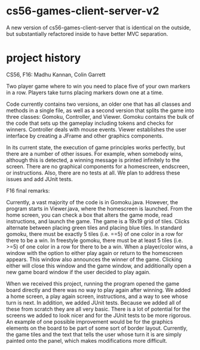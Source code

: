 cs56-games-client-server-v2
===========================

A new version of cs56-games-client-server that is identical on the outside, but substantially refactored inside to have better MVC separation.

project history
===============
CS56, F16: Madhu Kannan, Colin Garrett

Two player game where to win you need to place five of your own markers in a row. Players take turns placing markers down one at a time.

Code currently contains two versions, an older one that has all classes and methods in a single file, as well as a second version that splits the game into three classes: Gomoku, Controller, and Viewer. Gomoku contains the bulk of the code that sets up the gameplay including tokens and checks for winners. Controller deals with mouse events. Viewer establishes the user interface by creating a JFrame and other graphics components.

In its current state, the execution of game principles works perfectly, but there are a number of other issues. For example, when somebody wins, although this is detected, a winning message is printed infinitely to the screen. There are no graphical components for a homescreen, endscreen, or instructions. Also, there are no tests at all. We plan to address these issues and add JUnit tests.

F16 final remarks:

Currently, a vast majority of the code is in Gomoku.java. However, the program starts in Viewer.java, where the homescreen is launched. From the home screen, you can check a box that alters the game mode, read instructions, and launch the game. The game is a 19x19 grid of tiles. Clicks alternate between placing green tiles and placing blue tiles. In standard gomoku, there must be exactly 5 tiles (i.e. ==5) of one color in a row for there to be a win. In freestyle gomoku, there must be at least 5 tiles (i.e. >=5) of one color in a row for there to be a win. When a player/color wins, a window with the option to either play again or return to the homescreen appears. This window also announces the winner of the game. Clicking either will close this window and the game window, and additionally open a new game board window if the user decided to play again.

When we received this project, running the program opened the game board directly and there was no way to play again after winning. We added a home screen, a play again screen, instructions, and a way to see whose turn is next. In addition, we added JUnit tests. Because we added all of these from scratch they are all very basic. There is a lot of potential for the screens we added to look nicer and for the JUnit tests to be more rigorous. An example of one possible improvement would be for the graphics elements on the board to be part of some sort of border layout. Currently, the game tiles and the text that tells the user whose turn it is are simply painted onto the panel, which makes modifications more difficult.